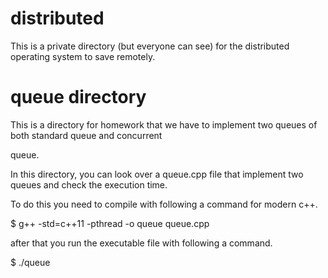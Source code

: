 # distributed

This is a private directory (but everyone can see) for the distributed operating system to save remotely.

# queue directory

This is a directory for homework that we have to implement two queues of both standard queue and concurrent

queue. 

In this directory, you can look over a queue.cpp file that implement two queues and check the execution time.

To do this you need to compile with following a command for modern c++.

$ g++ -std=c++11 -pthread -o queue queue.cpp

after that you run the executable file with following a command.

$ ./queue
